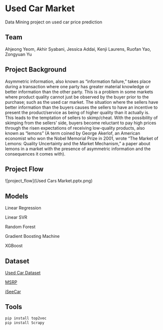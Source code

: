 # Used Car Market 

Data Mining project on used car price prediction 

## Team

Ahjeong Yeom, Akhir Syabani, Jessica Addai, Kenji Laurens, Ruofan Yao, Zongyuan Yu


## Project Background

Asymmetric information, also known as “information failure,” takes place during a transaction where one party has greater material knowledge or better information than the other party. This is a problem in some markets where product quality cannot just be observed by the buyer prior to the purchase; such as the used car market. The situation where the sellers have better information than the buyers causes the sellers to have an incentive to present the product/service as being of higher quality than it actually is. This leads to the temptation of sellers to skimp/cheat. With the possibility of skimping from the sellers’ side, buyers become reluctant to pay high prices through the risen expectations of receiving low-quality products, also known as “lemons” (A term coined by George Akerlof, an American economist who won the Nobel Memorial Prize in 2001, wrote “The Market of Lemons: Quality Uncertainty and the Market Mechanism,” a paper about lemons in a market with the presence of asymmetric information and the consequences it comes with).


## Project Flow
![project_flow](Used Cars Market.pptx.png)


## Models 

Linear Regression​

Linear SVR​

Random Forest​

Gradient Boosting Machine​

XGBoost​

## Dataset 
[Used Car Dataset](https://www.kaggle.com/austinreese/craigslist-carstrucks-data​)

[MSRP](https://www.kaggle.com/CooperUnion/cardataset)

[iSeeCar](https://www.iseecars.com/)

## Tools
```bash
pip install top2vec
pip install Scrapy
```
